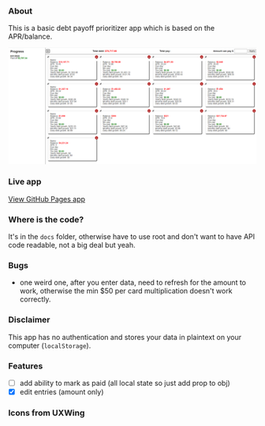 ### About

This is a basic debt payoff prioritizer app which is based on the APR/balance.

<img src="./ui-update-08212022.png" width="800"/>

### Live app
[View GitHub Pages app](https://jdc-cunningham.github.io/debt-payment-prioritizer/)

### Where is the code?

It's in the `docs` folder, otherwise have to use root and don't want to have API code readable, not a big deal but yeah.

### Bugs
* one weird one, after you enter data, need to refresh for the amount to work, otherwise the min $50 per card multiplication doesn't work correctly.
### Disclaimer
This app has no authentication and stores your data in plaintext on your computer (`localStorage`).

### Features
- [ ] add ability to mark as paid (all local state so just add prop to obj)
- [x] edit entries (amount only)

### Icons from UXWing